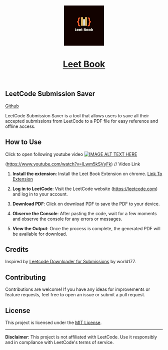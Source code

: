 
<p align="center">
  <a href="https://nextjs.org">
    <picture>
      <source media="(prefers-color-scheme: dark)" srcset="./logo.png">
      <img src="./logo.png" height="128">
    </picture>
    <h1 align="center">Leet Book</h1>
  </a>
</p>

<p align="center">
  <a aria-label="License">
    <img alt="" src="https://img.shields.io/npm/l/next.svg?style=for-the-badge&labelColor=000000">
  </a>
  <a aria-label="Connect" href="https://www.linkedin.com/in/prathamesh-sahasrabhojane">
    <img alt="" src="https://img.shields.io/badge/LinkedIn-0077B5?style=for-the-badge&logo=linkedin&logoColor=white&labelColor=000000"">
  </a>
</p>



## LeetCode Submission Saver 
[Github](https://github.com/TheShubham99/leetcode-to-pdf)

LeetCode Submission Saver is a tool that allows users to save all their accepted submissions from LeetCode to a PDF file for easy reference and offline access.

## How to Use

Click to open following youtube video
[![IMAGE ALT TEXT HERE](https://github.com/TheShubham99/leetcode-to-pdf/assets/20538904/3d16c982-270a-4341-bf64-1896a0520047)](https://www.youtube.com/watch?v=lLwm5kSVyFk)

(https://www.youtube.com/watch?v=lLwm5kSVyFk)    // Video Link

1. **Install the extension**: Install the Leet Book Extension on chrome. [Link To Extension](https://chromewebstore.google.com/detail/emdfjmejkmhehmpaggklnmhgloijgnam?hl=en-GB&utm_source=ext_sidebar.)

2. **Log in to LeetCode**: Visit the LeetCode website (https://leetcode.com) and log in to your account.

3. **Download PDF**: Click on download PDF to save the PDF to your device.

4. **Observe the Console**: After pasting the code, wait for a few moments and observe the console for any errors or messages.

5. **View the Output**: Once the process is complete, the generated PDF will be available for download.

## Credits

Inspired by [Leetcode Downloader for Submissions](https://github.com/world177/Leetcode-Downloader-for-Submissions) by world177.

## Contributing

Contributions are welcome! If you have any ideas for improvements or feature requests, feel free to open an issue or submit a pull request.

## License

This project is licensed under the [MIT License](LICENSE).

---

**Disclaimer**: This project is not affiliated with LeetCode. Use it responsibly and in compliance with LeetCode's terms of service.
